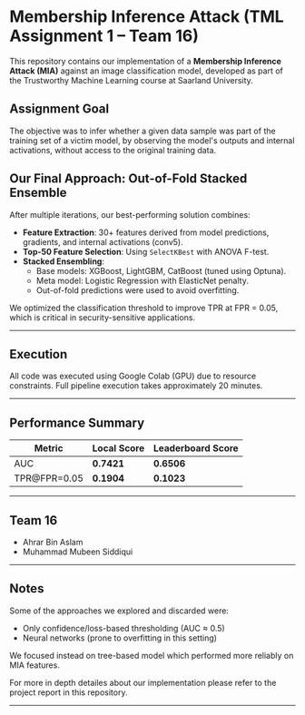 # Membership Inference Attack (TML Assignment 1 – Team 16)

This repository contains our implementation of a **Membership Inference Attack (MIA)** against an image classification model, developed as part of the Trustworthy Machine Learning course at Saarland University.

## Assignment Goal

The objective was to infer whether a given data sample was part of the training set of a victim model, by observing the model's outputs and internal activations, without access to the original training data.

## Our Final Approach: Out-of-Fold Stacked Ensemble

After multiple iterations, our best-performing solution combines:

- **Feature Extraction**: 30+ features derived from model predictions, gradients, and internal activations (conv5).
- **Top-50 Feature Selection**: Using `SelectKBest` with ANOVA F-test.
- **Stacked Ensembling**:
  - Base models: XGBoost, LightGBM, CatBoost (tuned using Optuna).
  - Meta model: Logistic Regression with ElasticNet penalty.
  - Out-of-fold predictions were used to avoid overfitting.

We optimized the classification threshold to improve TPR at FPR = 0.05, which is critical in security-sensitive applications.

---

## Execution

All code was executed using Google Colab (GPU) due to resource constraints. Full pipeline execution takes approximately 20 minutes.

---

## Performance Summary

| Metric | Local Score | Leaderboard Score |
|--------|-------------|-------------------|
| AUC | **0.7421** | **0.6506** |
| TPR@FPR=0.05 | **0.1904** | **0.1023** |

---

## Team 16

- Ahrar Bin Aslam  
- Muhammad Mubeen Siddiqui

---

## Notes

Some of the approaches we explored and discarded were:
- Only confidence/loss-based thresholding (AUC ≈ 0.5)
- Neural networks (prone to overfitting in this setting)

We focused instead on tree-based model which performed more reliably on MIA features.

For more in depth detailes about our implementation please refer to the project report in this repository.

---

